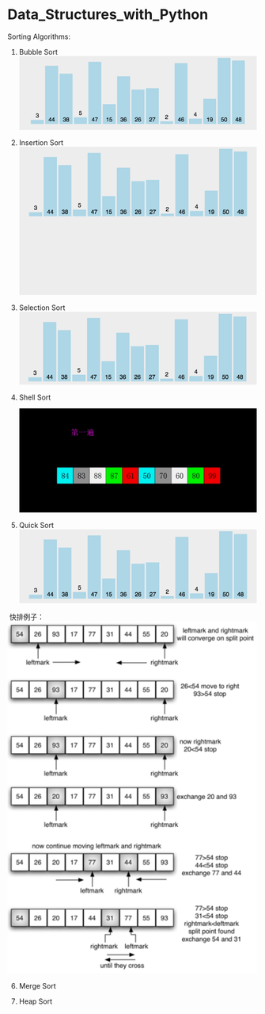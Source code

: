# Data_Structures_with_Python

Sorting Algorithms:  
1. Bubble Sort  
    ![Bubble Sort](https://github.com/duanyzhi/Data_Structures_with_Python/blob/master/Sorting%20Algorithms/gif/bubble%20sort.gif)  
    
2. Insertion Sort  
    ![Insertion Sort](https://github.com/duanyzhi/Data_Structures_with_Python/blob/master/Sorting%20Algorithms/gif/insertion%20sort.gif)  
    
3. Selection Sort  
    ![Selection Sort](https://github.com/duanyzhi/Data_Structures_with_Python/blob/master/Sorting%20Algorithms/gif/selection%20sort.gif)  
    
4. Shell Sort  

    ![shell Sort](https://github.com/duanyzhi/Data_Structures_with_Python/blob/master/Sorting%20Algorithms/gif/shell%20sort.gif)  
   
5. Quick Sort  
    ![Quick Sort](https://github.com/duanyzhi/Data_Structures_with_Python/blob/master/Sorting%20Algorithms/gif/quick%20sort.gif)  
  
  快排例子：  
    ![quick sort](https://github.com/duanyzhi/Data_Structures_with_Python/blob/master/Sorting%20Algorithms/gif/quick%20sort.PNG)  
    
6. Merge Sort  

7. Heap Sort  
   
